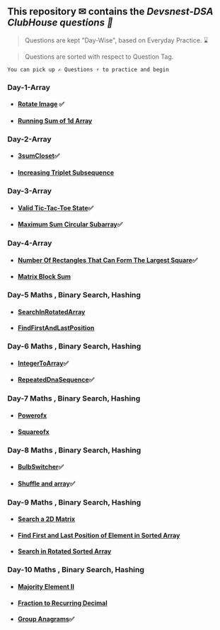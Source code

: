 ## This repository ✉ contains the *Devsnest-DSA ClubHouse questions 🚀*

> Questions are kept "Day-Wise", based on Everyday Practice. ⌛


> Questions are sorted with respect to Question Tag.

`You can pick up ✍ Questions ⚡ to practice and begin`

### Day-1-Array
- #### [Rotate Image](https://leetcode.com/problems/rotate-image/) ✅ 
- #### [Running Sum of 1d Array](https://leetcode.com/problems/running-sum-of-1d-array/)

### Day-2-Array
- #### [3sumCloset](https://leetcode.com/problems/3sum-closest/)✅ 
- #### [ Increasing Triplet Subsequence](https://leetcode.com/problems/increasing-triplet-subsequence/)

### Day-3-Array
- #### [Valid Tic-Tac-Toe State](https://leetcode.com/problems/valid-tic-tac-toe-state/)✅ 
- #### [Maximum Sum Circular Subarray](https://leetcode.com/problems/maximum-sum-circular-subarray/)✅ 

### Day-4-Array 
- #### [Number Of Rectangles That Can Form The Largest Square](https://leetcode.com/problems/number-of-rectangles-that-can-form-the-largest-square/)✅ 
- #### [ Matrix Block Sum](https://leetcode.com/problems/matrix-block-sum/)

### Day-5 Maths , Binary Search, Hashing
- #### [SearchInRotatedArray]( https://leetcode.com/problems/search-in-rotated-sorted-array/)
- #### [FindFirstAndLastPosition]( https://leetcode.com/problems/find-first-and-last-position-of-element-in-sorted-array/)

### Day-6 Maths , Binary Search, Hashing
- #### [IntegerToArray]( https://leetcode.com/problems/integer-to-roman/)✅ 
- #### [RepeatedDnaSequence]( https://leetcode.com/problems/repeated-dna-sequences/)✅ 

### Day-7 Maths , Binary Search, Hashing
- #### [Powerofx](https://leetcode.com/problems/powx-n/)
- #### [Squareofx](https://leetcode.com/problems/sqrtx/)

### Day-8 Maths , Binary Search, Hashing
- #### [BulbSwitcher](https://leetcode.com/problems/bulb-switcher/)✅ 
- #### [Shuffle and array](https://leetcode.com/problems/shuffle-an-array/)✅ 

### Day-9  Maths , Binary Search, Hashing
- #### [Search a 2D Matrix](https://leetcode.com/problems/search-a-2d-matrix/)
- #### [Find First and Last Position of Element in Sorted Array](https://leetcode.com/problems/find-first-and-last-position-of-element-in-sorted-array/)
- #### [ Search in Rotated Sorted Array](https://leetcode.com/problems/search-in-rotated-sorted-array/)

### Day-10 Maths , Binary Search, Hashing
- #### [Majority Element II](https://leetcode.com/problems/majority-element-ii/)
- #### [Fraction to Recurring Decimal](https://leetcode.com/problems/fraction-to-recurring-decimal/)
- #### [Group Anagrams](https://leetcode.com/problems/group-anagrams/)✅ 

